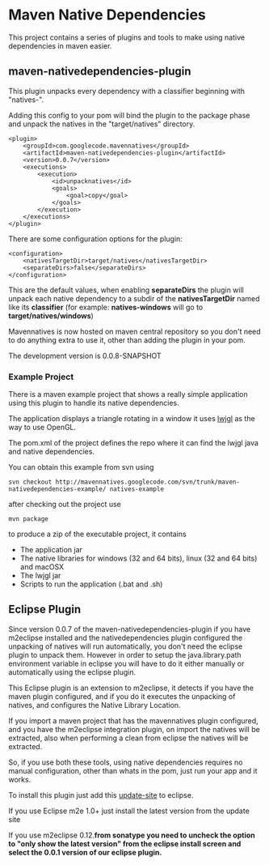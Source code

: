 # Maven Native Dependencies #

This project contains a series of plugins and tools to make using native dependencies in maven easier.

## maven-nativedependencies-plugin ##

This plugin unpacks every dependency with a classifier beginning with "natives-".

Adding this config to your pom will bind the plugin to the package phase and unpack the natives in the "target/natives" directory.

```
<plugin>
	<groupId>com.googlecode.mavennatives</groupId>
	<artifactId>maven-nativedependencies-plugin</artifactId>
	<version>0.0.7</version>
	<executions>
		<execution>
			<id>unpacknatives</id>
			<goals>
				<goal>copy</goal>
			</goals>
		</execution>
	</executions>
</plugin>
```

There are some configuration options for the plugin:

```
<configuration>
    <nativesTargetDir>target/natives</nativesTargetDir>
    <separateDirs>false</separateDirs>
</configuration>
```

This are the default values, when enabling **separateDirs** the plugin will unpack each native dependency to a subdir of the **nativesTargetDir** named like its **classifier** (for example: **natives-windows** will go to **target/natives/windows**)



Mavennatives is now hosted on maven central repository so you don't need to do anything extra to use it, other than adding the plugin in your pom.

The development version is 0.0.8-SNAPSHOT

### Example Project ###

There is a maven example project that shows a really simple application using this plugin to handle its native dependencies.

The application displays a triangle rotating in a window it uses [lwjgl](http://www.lwjgl.org/) as the way to use OpenGL.

The pom.xml of the project defines the repo where it can find the lwjgl java and native dependencies.

You can obtain this example from svn using

```
svn checkout http://mavennatives.googlecode.com/svn/trunk/maven-nativedependencies-example/ natives-example
```

after checking out the project use

```
mvn package
```

to produce a zip of the executable project, it contains

  * The application jar
  * The native libraries for windows (32 and 64 bits), linux (32 and 64 bits) and macOSX
  * The lwjgl jar
  * Scripts to run the application (.bat and .sh)


## Eclipse Plugin ##

Since version 0.0.7 of the maven-nativedependencies-plugin if you have m2eclipse installed and the nativedependencies plugin configured the unpacking of natives will run automatically, you don't need the eclipse plugin to unpack them. However in order to setup the java.library.path environment variable in eclipse you will have to do it either manually or automatically using the eclipse plugin.

This Eclipse plugin is an extension to m2eclipse, it detects if you have the maven plugin configured, and if you do it executes the unpacking of natives, and configures the Native Library Location.

If you import a maven project that has the mavennatives plugin configured, and you have the m2eclipse integration plugin, on import the natives will be extracted, also when performing a clean from eclipse the natives will be extracted.

So, if you use both these tools, using native dependencies requires no manual configuration, other than whats in the pom, just run your app and it works.

To install this plugin just add this [update-site](http://mavennatives.googlecode.com/svn/eclipse-update/) to eclipse.

If you use Eclipse m2e 1.0+ just install the latest version from the update site

If you use m2eclipse 0.12.**from sonatype you need to uncheck the option to "only show the latest version" from the eclipse install screen and select the 0.0.1 version of our eclipse plugin.**








